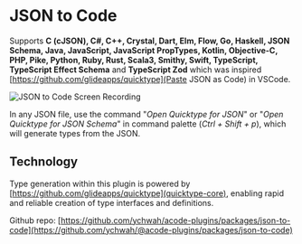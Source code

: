 # JSON to Code 

Supports **C (cJSON), C#, C++, Crystal, Dart, Elm, Flow, Go, Haskell, JSON Schema, Java, JavaScript, JavaScript PropTypes, Kotlin, Objective-C, PHP, Pike, Python, Ruby, Rust, Scala3, Smithy, Swift, TypeScript, TypeScript Effect Schema** and **TypeScript Zod** which was inspired [https://github.com/glideapps/quicktype](Paste JSON as Code) in VSCode.

![JSON to Code Screen Recording](https://raw.githubusercontent.com/ychwah/@code-plugins/main/packages/json-to-code/icon.png)

In any JSON file, use the command &quot;*Open Quicktype for JSON*&quot; or &quot;*Open Quicktype for JSON Schema*&quot; in command palette (*Ctrl + Shift + p*), which will generate types from the JSON.

## Technology

Type generation within this plugin is powered by [https://github.com/glideapps/quicktype](quicktype-core), enabling rapid and reliable creation of type interfaces and definitions.

Github repo: [https://github.com/ychwah/acode-plugins/packages/json-to-code](https://github.com/ychwah/@acode-plugins/packages/json-to-code)